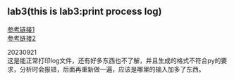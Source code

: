 ## lab3(this is lab3:print process log)
[参考链接1](https://github.com/Wangzhike/HIT-Linux-0.11)  
[参考链接2](https://github.com/NaChen95/Linux0.11)


20230921  
这是能正常打印log文件，还有好多东西也不了解，并且生成的格式不符合py的要求，分析时会报错，后面再重新做一遍，应该是哪里的输入加多了东西。
